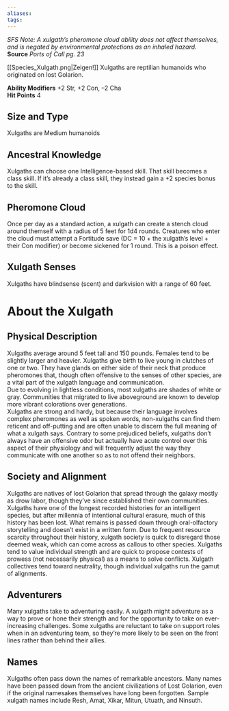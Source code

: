 ```yaml
---
aliases: 
tags: 
---
```

_SFS Note: A xulgath’s pheromone cloud ability does not affect themselves, and is negated by environmental protections as an inhaled hazard._  
**Source** _Ports of Call pg. 23_  

[[Species_Xulgath.png|Zeigen!]]
Xulgaths are reptilian humanoids who originated on lost Golarion.  
  
**Ability Modifiers** +2 Str, +2 Con, –2 Cha  
**Hit Points** 4

## Size and Type

Xulgaths are Medium humanoids  

## Ancestral Knowledge

Xulgaths can choose one Intelligence-based skill. That skill becomes a class skill. If it’s already a class skill, they instead gain a +2 species bonus to the skill.  

## Pheromone Cloud

Once per day as a standard action, a xulgath can create a stench cloud around themself with a radius of 5 feet for 1d4 rounds. Creatures who enter the cloud must attempt a Fortitude save (DC = 10 + the xulgath’s level + their Con modifier) or become sickened for 1 round. This is a poison effect.  

## Xulgath Senses

Xulgaths have blindsense (scent) and darkvision with a range of 60 feet.

# About the Xulgath

## Physical Description

Xulgaths average around 5 feet tall and 150 pounds. Females tend to be slightly larger and heavier. Xulgaths give birth to live young in clutches of one or two. They have glands on either side of their neck that produce pheromones that, though often offensive to the senses of other species, are a vital part of the xulgath language and communication.  
Due to evolving in lightless conditions, most xulgaths are shades of white or gray. Communities that migrated to live aboveground are known to develop more vibrant colorations over generations.  
Xulgaths are strong and hardy, but because their language involves complex pheromones as well as spoken words, non-xulgaths can find them reticent and off-putting and are often unable to discern the full meaning of what a xulgath says. Contrary to some prejudiced beliefs, xulgaths don’t always have an offensive odor but actually have acute control over this aspect of their physiology and will frequently adjust the way they communicate with one another so as to not offend their neighbors.  

## Society and Alignment

Xulgaths are natives of lost Golarion that spread through the galaxy mostly as drow labor, though they’ve since established their own communities. Xulgaths have one of the longest recorded histories for an intelligent species, but after millennia of intentional cultural erasure, much of this history has been lost. What remains is passed down through oral-olfactory storytelling and doesn’t exist in a written form. Due to frequent resource scarcity throughout their history, xulgath society is quick to disregard those deemed weak, which can come across as callous to other species. Xulgaths tend to value individual strength and are quick to propose contests of prowess (not necessarily physical) as a means to solve conflicts. Xulgath collectives tend toward neutrality, though individual xulgaths run the gamut of alignments.  

## Adventurers

Many xulgaths take to adventuring easily. A xulgath might adventure as a way to prove or hone their strength and for the opportunity to take on ever-increasing challenges. Some xulgaths are reluctant to take on support roles when in an adventuring team, so they’re more likely to be seen on the front lines rather than behind their allies.  

## Names

Xulgaths often pass down the names of remarkable ancestors. Many names have been passed down from the ancient civilizations of Lost Golarion, even if the original namesakes themselves have long been forgotten. Sample xulgath names include Resh, Amat, Xikar, Mitun, Utuath, and Ninsuth.
